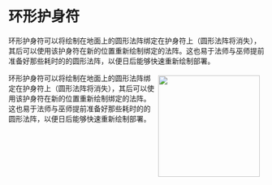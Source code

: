 # 环形护身符

环形护身符可以将绘制在地面上的圆形法阵绑定在护身符上（圆形法阵将消失），其后可以使用该护身符在新的位置重新绘制绑定的法阵。这也易于法师与巫师提前准备好那些耗时的的圆形法阵，以便日后能够快速重新绘制部署。

<div style="width:500px;">
   <img src="https://github.com/AssassinSEAL/Witchery-Wiki-Translation/blob/master/images/items/circletalisman.png" align="right" width="200" hspace="5" vspace="5" />
   <p>环形护身符可以将绘制在地面上的圆形法阵绑定在护身符上（圆形法阵将消失），其后可以使用该护身符在新的位置重新绘制绑定的法阵。这也易于法师与巫师提前准备好那些耗时的的圆形法阵，以便日后能够快速重新绘制部署。</p>
</div>
